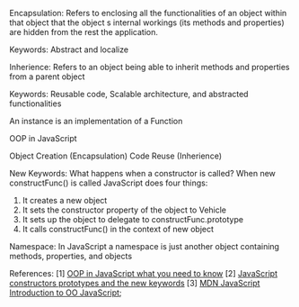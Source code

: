 Encapsulation:
Refers to enclosing all the functionalities of an object within that object that the object s internal workings (its methods and properties)
are hidden from the rest the application.

Keywords: Abstract and localize

Inherience:
Refers to an object being able to inherit methods and properties from a parent object

Keywords: Reusable code, Scalable architecture, and abstracted functionalities

An instance is an implementation of a Function

OOP in JavaScript

Object Creation (Encapsulation)
Code Reuse (Inherience)


New Keywords:
What happens when a constructor is called?
When new constructFunc() is called JavaScript does four things:
1. It creates a new object
2. It sets the constructor property of the object to Vehicle
3. It sets up the object to delegate to constructFunc.prototype
4. It calls constructFunc() in the context of new object

Namespace:
In JavaScript a namespace is just another object containing methods, properties, and objects

References:
[1] [OOP in JavaScript what you need to know](http://javascriptissexy.com/oop-in-javascript-what-you-need-to-know/)
[2] [JavaScript constructors prototypes and the new keywords](http://blog.pivotal.io/labs/labs/javascript-constructors-prototypes-and-the-new-keyword)
[3] [MDN JavaScript Introduction to OO JavaScript](https://developer.mozilla.org/en-US/docs/Web/JavaScript/Introduction_to_Object-Oriented_JavaScript);
  
